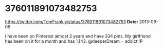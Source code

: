 # 376011891073482753
https://twitter.com/TomFrankly/status/376011891073482753
**Date:** 2013-09-06

I have been on Pinterest almost 2 years and have 334 pins. My girlfriend has been on it for a month and has 1,143. @deeperDream = addict :P
